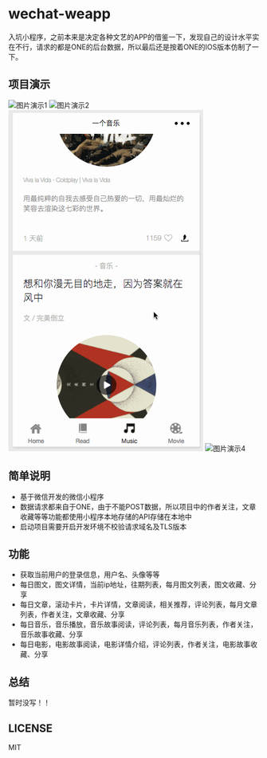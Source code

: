 # wechat-weapp

入坑小程序，之前本来是决定各种文艺的APP的借鉴一下，发现自己的设计水平实在不行，请求的都是ONE的后台数据，所以最后还是按着ONE的IOS版本仿制了一下。

## 项目演示

![图片演示1](show/home.gif)
![图片演示2](show/read.gif)
![图片演示3](show/music.gif)
![图片演示4](show/movie.gif)

## 简单说明

- 基于微信开发的微信小程序
- 数据请求都来自于ONE，由于不能POST数据，所以项目中的作者关注，文章收藏等等功能都使用小程序本地存储的API存储在本地中
- 启动项目需要开启开发环境不校验请求域名及TLS版本

## 功能

- 获取当前用户的登录信息，用户名、头像等等
- 每日图文，图文详情，当前ip地址，往期列表，每月图文列表，图文收藏、分享
- 每日文章，滚动卡片，卡片详情，文章阅读，相关推荐，评论列表，每月文章列表，作者关注，文章收藏、分享
- 每日音乐，音乐播放，音乐故事阅读，评论列表，每月音乐列表，作者关注，音乐故事收藏、分享
- 每日电影，电影故事阅读，电影详情介绍，评论列表，作者关注，电影故事收藏、分享

## 总结

暂时没写！！

## LICENSE

MIT
